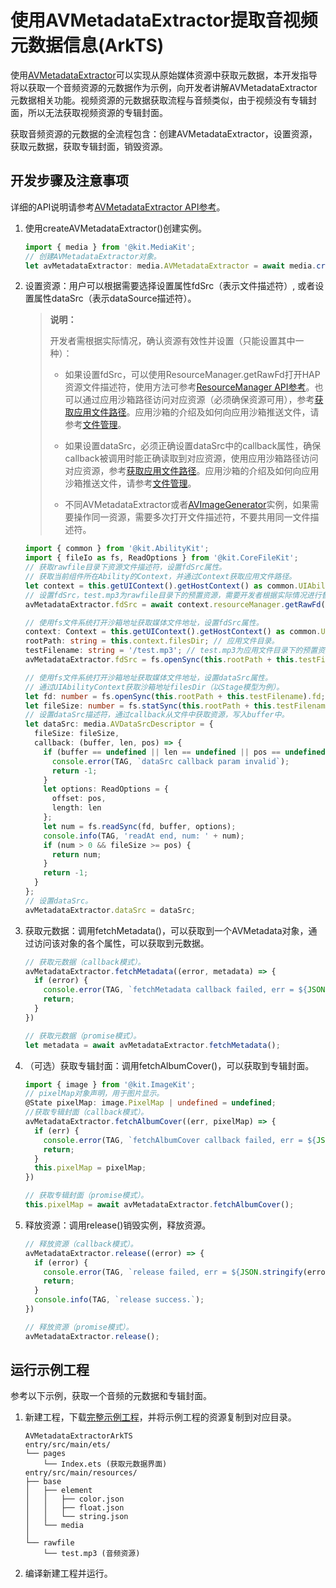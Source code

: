 # 使用AVMetadataExtractor提取音视频元数据信息(ArkTS)

使用[AVMetadataExtractor](media-kit-intro.md#avmetadataextractor)可以实现从原始媒体资源中获取元数据，本开发指导将以获取一个音频资源的元数据作为示例，向开发者讲解AVMetadataExtractor元数据相关功能。视频资源的元数据获取流程与音频类似，由于视频没有专辑封面，所以无法获取视频资源的专辑封面。

获取音频资源的元数据的全流程包含：创建AVMetadataExtractor，设置资源，获取元数据，获取专辑封面，销毁资源。

## 开发步骤及注意事项

详细的API说明请参考[AVMetadataExtractor API参考](../../reference/apis-media-kit/js-apis-media.md#avmetadataextractor11)。

1. 使用createAVMetadataExtractor()创建实例。
   ```ts
   import { media } from '@kit.MediaKit';
   // 创建AVMetadataExtractor对象。
   let avMetadataExtractor: media.AVMetadataExtractor = await media.createAVMetadataExtractor();
   ```

2. 设置资源：用户可以根据需要选择设置属性fdSrc（表示文件描述符）, 或者设置属性dataSrc（表示dataSource描述符）。
   > **说明：**
   >
   > 开发者需根据实际情况，确认资源有效性并设置（只能设置其中一种）：
   >
   > - 如果设置fdSrc，可以使用ResourceManager.getRawFd打开HAP资源文件描述符，使用方法可参考[ResourceManager API参考](../../reference/apis-localization-kit/js-apis-resource-manager.md#getrawfd9)。也可以通过应用沙箱路径访问对应资源（必须确保资源可用），参考[获取应用文件路径](../../application-models/application-context-stage.md#获取应用文件路径)。应用沙箱的介绍及如何向应用沙箱推送文件，请参考[文件管理](../../file-management/app-sandbox-directory.md)。
   >
   > - 如果设置dataSrc，必须正确设置dataSrc中的callback属性，确保callback被调用时能正确读取到对应资源，使用应用沙箱路径访问对应资源，参考[获取应用文件路径](../../application-models/application-context-stage.md#获取应用文件路径)。应用沙箱的介绍及如何向应用沙箱推送文件，请参考[文件管理](../../file-management/app-sandbox-directory.md)。
   >
   > - 不同AVMetadataExtractor或者[AVImageGenerator](../../reference/apis-media-kit/js-apis-media.md#avimagegenerator12)实例，如果需要操作同一资源，需要多次打开文件描述符，不要共用同一文件描述符。

   ```ts
   import { common } from '@kit.AbilityKit';
   import { fileIo as fs, ReadOptions } from '@kit.CoreFileKit';
   // 获取rawfile目录下资源文件描述符，设置fdSrc属性。
   // 获取当前组件所在Ability的Context，并通过Context获取应用文件路径。
   let context = this.getUIContext().getHostContext() as common.UIAbilityContext;
   // 设置fdSrc，test.mp3为rawfile目录下的预置资源，需要开发者根据实际情况进行替换。
   avMetadataExtractor.fdSrc = await context.resourceManager.getRawFd('test.mp3');

   // 使用fs文件系统打开沙箱地址获取媒体文件地址，设置fdSrc属性。
   context: Context = this.getUIContext().getHostContext() as common.UIAbilityContext;
   rootPath: string = this.context.filesDir; // 应用文件目录。
   testFilename: string = '/test.mp3'; // test.mp3为应用文件目录下的预置资源，需要开发者根据实际情况进行替换。
   avMetadataExtractor.fdSrc = fs.openSync(this.rootPath + this.testFilename); // 设置fdSrc属性。

   // 使用fs文件系统打开沙箱地址获取媒体文件地址，设置dataSrc属性。
   // 通过UIAbilityContext获取沙箱地址filesDir（以Stage模型为例）。
   let fd: number = fs.openSync(this.rootPath + this.testFilename).fd;
   let fileSize: number = fs.statSync(this.rootPath + this.testFilename).size;
   // 设置dataSrc描述符，通过callback从文件中获取资源，写入buffer中。
   let dataSrc: media.AVDataSrcDescriptor = {
     fileSize: fileSize,
     callback: (buffer, len, pos) => {
       if (buffer == undefined || len == undefined || pos == undefined) {
         console.error(TAG, `dataSrc callback param invalid`);
         return -1;
       }
       let options: ReadOptions = {
         offset: pos,
         length: len
       };
       let num = fs.readSync(fd, buffer, options);
       console.info(TAG, 'readAt end, num: ' + num);
       if (num > 0 && fileSize >= pos) {
         return num;
       }
       return -1;
     }
   };
   // 设置dataSrc。
   avMetadataExtractor.dataSrc = dataSrc;
   ```

3. 获取元数据：调用fetchMetadata()，可以获取到一个AVMetadata对象，通过访问该对象的各个属性，可以获取到元数据。
   ```ts
   // 获取元数据（callback模式）。
   avMetadataExtractor.fetchMetadata((error, metadata) => {
     if (error) {
       console.error(TAG, `fetchMetadata callback failed, err = ${JSON.stringify(error)}`);
       return;
     }
   })

   // 获取元数据（promise模式）。
   let metadata = await avMetadataExtractor.fetchMetadata();
   ```

4. （可选）获取专辑封面：调用fetchAlbumCover()，可以获取到专辑封面。
   ```ts
   import { image } from '@kit.ImageKit';
   // pixelMap对象声明，用于图片显示。
   @State pixelMap: image.PixelMap | undefined = undefined;
   //获取专辑封面（callback模式）。
   avMetadataExtractor.fetchAlbumCover((err, pixelMap) => {
     if (err) {
       console.error(TAG, `fetchAlbumCover callback failed, err = ${JSON.stringify(err)}`);
       return;
     }
     this.pixelMap = pixelMap;
   })

   // 获取专辑封面（promise模式）。
   this.pixelMap = await avMetadataExtractor.fetchAlbumCover();
   ```

5. 释放资源：调用release()销毁实例，释放资源。
   ```ts
   // 释放资源（callback模式）。
   avMetadataExtractor.release((error) => {
     if (error) {
       console.error(TAG, `release failed, err = ${JSON.stringify(error)}`);
       return;
     }
     console.info(TAG, `release success.`);
   })

   // 释放资源（promise模式）。
   avMetadataExtractor.release();
   ```

## 运行示例工程

参考以下示例，获取一个音频的元数据和专辑封面。

1. 新建工程，下载[完整示例工程](https://gitee.com/openharmony/applications_app_samples/tree/master/code/DocsSample/Media/AVMetadataExtractor/AVMetadataExtractorArkTS)，并将示例工程的资源复制到对应目录。
    ```
    AVMetadataExtractorArkTS
    entry/src/main/ets/
    └── pages
        └── Index.ets (获取元数据界面)
    entry/src/main/resources/
    ├── base
    │   ├── element
    │   │   ├── color.json
    │   │   ├── float.json
    │   │   └── string.json
    │   └── media
    │
    └── rawfile
        └── test.mp3 (音频资源)
    ```
2. 编译新建工程并运行。